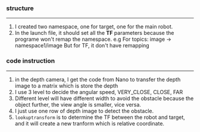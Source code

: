 ### structure
--------
1. I created two namespace, one for target, one for the main robot.
2. In the launch file, it should set all the **TF** parameters because the programe won't remap the namespace.
e.g For topics: image -> namespace1/image
But for TF, it don't have remapping


### code instruction
---------
1. in the depth camera, I get the code from Nano to transfer the depth image to a matrix which is store the depth
2. I use 3 level to decide the angular speed, VERY_CLOSE, CLOSE, FAR
3. Different level will have different width to avoid the obstacle because the object further, the view angle is smaller, vice versa.
4. I just use one row of depth image to detect the obstacle.
5. `lookuptransform` is to determine the TF between the robot and target, and it will create a new tranform which is relative coordinate.


